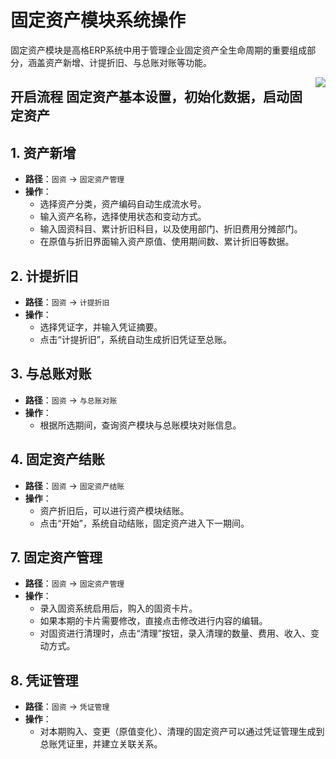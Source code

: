 # 固定资产模块系统操作

固定资产模块是高格ERP系统中用于管理企业固定资产全生命周期的重要组成部分，涵盖资产新增、计提折旧、与总账对账等功能。

<img align="right" src="https://mumujiang1988.github.io/anyv_wiki.github.io/images/c4236a30033bd76eeaf48d57fb9f4cfdaa55c0402db52fe56262376d7e146617.png"/>

## 开启流程 固定资产基本设置，初始化数据，启动固定资产

## 1. 资产新增

- **路径**：`固资` -> `固定资产管理`
- **操作**：
  - 选择资产分类，资产编码自动生成流水号。
  - 输入资产名称，选择使用状态和变动方式。
  - 输入固资科目、累计折旧科目，以及使用部门、折旧费用分摊部门。
  - 在原值与折旧界面输入资产原值、使用期间数、累计折旧等数据。

## 2. 计提折旧

- **路径**：`固资` -> `计提折旧`
- **操作**：
  - 选择凭证字，并输入凭证摘要。
  - 点击“计提折旧”，系统自动生成折旧凭证至总账。

## 3. 与总账对账

- **路径**：`固资` -> `与总账对账`
- **操作**：
  - 根据所选期间，查询资产模块与总账模块对账信息。

## 4. 固定资产结账

- **路径**：`固资` -> `固定资产结账`
- **操作**：
  - 资产折旧后，可以进行资产模块结账。
  - 点击“开始”，系统自动结账，固定资产进入下一期间。

## 7. 固定资产管理

- **路径**：`固资` -> `固定资产管理`
- **操作**：
  - 录入固资系统启用后，购入的固资卡片。
  - 如果本期的卡片需要修改，直接点击修改进行内容的编辑。
  - 对固资进行清理时，点击“清理”按钮，录入清理的数量、费用、收入、变动方式。

## 8. 凭证管理

- **路径**：`固资` -> `凭证管理`
- **操作**：
  - 对本期购入、变更（原值变化）、清理的固定资产可以通过凭证管理生成到总账凭证里，并建立关联关系。
